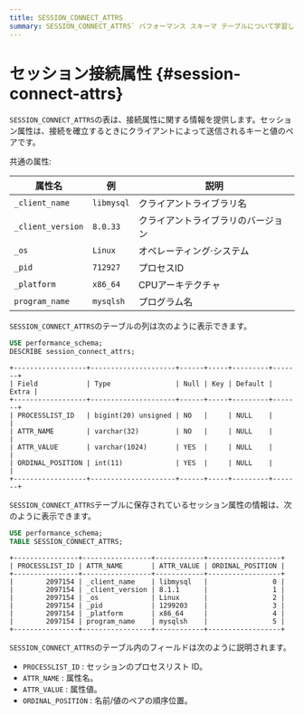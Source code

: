 ```yaml
---
title: SESSION_CONNECT_ATTRS
summary: SESSION_CONNECT_ATTRS` パフォーマンス スキーマ テーブルについて学習します。
---
```


# セッション接続属性 {#session-connect-attrs}

`SESSION_CONNECT_ATTRS`の表は、接続属性に関する情報を提供します。セッション属性は、接続を確立するときにクライアントによって送信されるキーと値のペアです。

共通の属性:

| 属性名               | 例          | 説明                |
| ----------------- | ---------- | ----------------- |
| `_client_name`    | `libmysql` | クライアントライブラリ名      |
| `_client_version` | `8.0.33`   | クライアントライブラリのバージョン |
| `_os`             | `Linux`    | オペレーティング·システム     |
| `_pid`            | `712927`   | プロセスID            |
| `_platform`       | `x86_64`   | CPUアーキテクチャ        |
| `program_name`    | `mysqlsh`  | プログラム名            |

`SESSION_CONNECT_ATTRS`のテーブルの列は次のように表示できます。

```sql
USE performance_schema;
DESCRIBE session_connect_attrs;
```

    +------------------+---------------------+------+-----+---------+-------+
    | Field            | Type                | Null | Key | Default | Extra |
    +------------------+---------------------+------+-----+---------+-------+
    | PROCESSLIST_ID   | bigint(20) unsigned | NO   |     | NULL    |       |
    | ATTR_NAME        | varchar(32)         | NO   |     | NULL    |       |
    | ATTR_VALUE       | varchar(1024)       | YES  |     | NULL    |       |
    | ORDINAL_POSITION | int(11)             | YES  |     | NULL    |       |
    +------------------+---------------------+------+-----+---------+-------+

`SESSION_CONNECT_ATTRS`テーブルに保存されているセッション属性の情報は、次のように表示できます。

```sql
USE performance_schema;
TABLE SESSION_CONNECT_ATTRS;
```

    +----------------+-----------------+------------+------------------+
    | PROCESSLIST_ID | ATTR_NAME       | ATTR_VALUE | ORDINAL_POSITION |
    +----------------+-----------------+------------+------------------+
    |        2097154 | _client_name    | libmysql   |                0 |
    |        2097154 | _client_version | 8.1.1      |                1 |
    |        2097154 | _os             | Linux      |                2 |
    |        2097154 | _pid            | 1299203    |                3 |
    |        2097154 | _platform       | x86_64     |                4 |
    |        2097154 | program_name    | mysqlsh    |                5 |
    +----------------+-----------------+------------+------------------+

`SESSION_CONNECT_ATTRS`のテーブル内のフィールドは次のように説明されます。

-   `PROCESSLIST_ID` : セッションのプロセスリスト ID。
-   `ATTR_NAME` : 属性名。
-   `ATTR_VALUE` : 属性値。
-   `ORDINAL_POSITION` : 名前/値のペアの順序位置。
